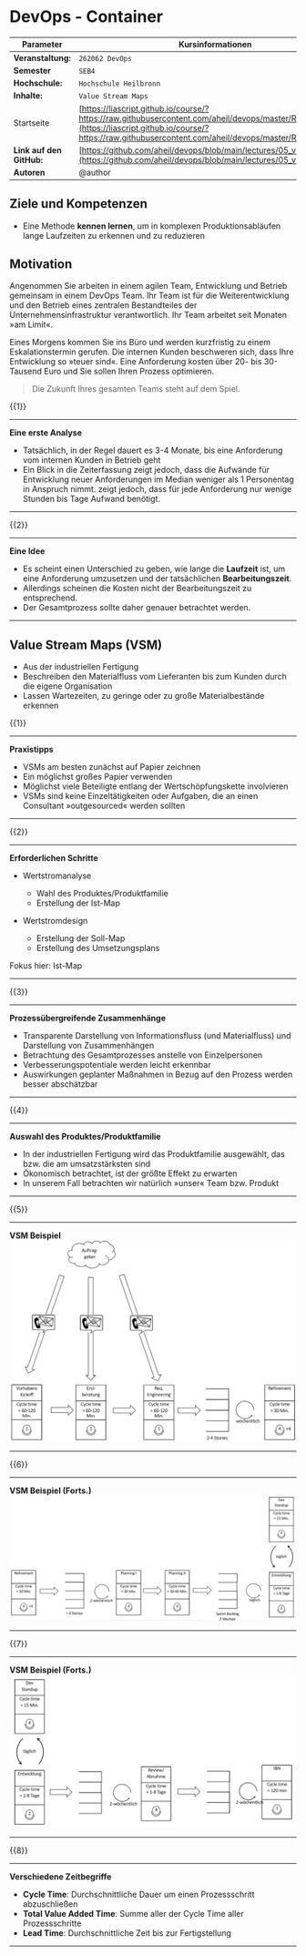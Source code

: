 <!--

author:   Andreas Heil

email:    andreas.heil@hs-heilbronn.de

version:  0.1

language: de

narrator: DE German Male

tags: devops, lecture, value stream maps

comment:  

-->

# DevOps - Container

<!-- data-type="none" -->
| Parameter | Kursinformationen |
| --- | --- |
| **Veranstaltung:** | `262062 DevOps`|
| **Semester** | `SEB4` |
| **Hochschule:** | `Hochschule Heilbronn` |
| **Inhalte:** | `Value Stream Maps` |
| Startseite | [https://liascript.github.io/course/?https://raw.githubusercontent.com/aheil/devops/master/README.md#1](https://liascript.github.io/course/?https://raw.githubusercontent.com/aheil/devops/master/README.md#1) | 
| **Link auf den GitHub:** | [https://github.com/aheil/devops/blob/main/lectures/05_vsm.md](https://github.com/aheil/devops/blob/main/lectures/05_vsm.md) |
| **Autoren** | @author |

## Ziele und Kompetenzen

- Eine Methode **kennen lernen**, um in komplexen Produktionsabläufen lange Laufzeiten zu erkennen und zu reduzieren

## Motivation 

Angenommen Sie arbeiten in einem agilen Team, Entwicklung und Betrieb gemeinsam in einem DevOps Team. Ihr Team ist für die Weiterentwicklung und den Betrieb eines zentralen Bestandteiles der Unternehmensinfrastruktur verantwortlich. Ihr Team arbeitet seit Monaten »am Limit«. 

Eines Morgens kommen Sie ins Büro und werden kurzfristig zu einem Eskalationstermin gerufen. Die internen Kunden beschweren sich, dass Ihre Entwicklung so »teuer sind«. Eine Anforderung kosten über 20- bis 30-Tausend Euro und Sie sollen Ihren Prozess optimieren.  

> Die Zukunft Ihres gesamten Teams steht auf dem Spiel.

{{1}}
************************************

**Eine erste Analyse**

* Tatsächlich, in der Regel dauert es 3-4 Monate, bis eine Anforderung vom internen Kunden in Betrieb geht
* Ein Blick in die Zeiterfassung zeigt jedoch, dass die Aufwände für Entwicklung neuer Anforderungen im Median weniger als 1 Personentag in Anspruch nimmt. zeigt jedoch, dass für jede Anforderung nur wenige Stunden bis Tage Aufwand benötigt.

************************************

{{2}}
************************************

**Eine Idee**

* Es scheint einen Unterschied zu geben, wie lange die **Laufzeit** ist, um eine Anforderung umzusetzen und der tatsächlichen **Bearbeitungszeit**. 
* Allerdings scheinen die Kosten nicht der Bearbeitungszeit zu entsprechend. 
* Der Gesamtprozess sollte daher genauer betrachtet werden.

************************************

## Value Stream Maps (VSM)

* Aus der industriellen Fertigung 
* Beschreiben den Materialfluss vom Lieferanten bis zum Kunden durch die eigene Organisation
* Lassen Wartezeiten, zu geringe oder zu große Materialbestände erkennen

{{1}}
************************************

**Praxistipps** 

* VSMs am besten zunächst auf Papier zeichnen 
* Ein möglichst großes Papier verwenden
* Möglichst viele Beteiligte entlang der Wertschöpfungskette involvieren 
* VSMs sind keine Einzeltätigkeiten oder Aufgaben, die an einen Consultant »outgesourced« werden sollten

************************************

{{2}}
************************************

**Erforderlichen Schritte**

* Wertstromanalyse 

  * Wahl des Produktes/Produktfamilie  
  * Erstellung der Ist-Map

* Wertstromdesign

  * Erstellung der Soll-Map
  * Erstellung des Umsetzungsplans

Fokus hier: Ist-Map

************************************

{{3}}
************************************

**Prozessübergreifende Zusammenhänge**

* Transparente Darstellung von Informationsfluss (und Materialfluss) und Darstellung von Zusammenhängen
* Betrachtung des Gesamtprozesses anstelle von Einzelpersonen
* Verbesserungspotentiale werden leicht erkennbar
* Auswirkungen geplanter Maßnahmen in Bezug auf den Prozess werden besser abschätzbar
************************************

{{4}}
************************************

**Auswahl des Produktes/Produktfamilie** 

* In der industriellen Fertigung wird das Produktfamilie ausgewählt, das bzw. die am umsatzstärksten sind
* Ökonomisch betrachtet, ist der größte Effekt zu erwarten
* In unserem Fall betrachten wir natürlich »unser« Team bzw. Produkt
************************************

{{5}}
************************************

**VSM Beispiel**
![](../img/devops.05.vsm_part1.de.png)

************************************

{{6}}
************************************

**VSM Beispiel (Forts.)**
![](../img/devops.05.vsm_part2.de.png)

************************************

{{7}}
************************************

**VSM Beispiel (Forts.)**
![](../img/devops.05.vsm_part3.de.png)

************************************

{{8}}
************************************

**Verschiedene Zeitbegriffe** 

* **Cycle Time**: Durchschnittliche Dauer um einen Prozessschritt abzuschließen
* **Total Value Added Time**: Summe aller der Cycle Time aller Prozessschritte 
* **Lead Time**: Durchschnittliche Zeit bis zur Fertigstellung 

************************************